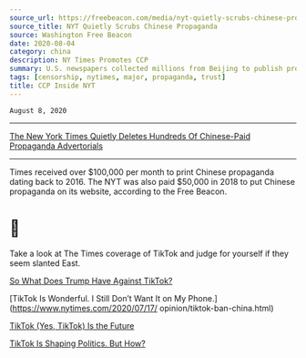```yaml
---
source_url: https://freebeacon.com/media/nyt-quietly-scrubs-chinese-propaganda/
source_title: NYT Quietly Scrubs Chinese Propaganda
source: Washington Free Beacon
date: 2020-08-04
category: china
description: NY Times Promotes CCP 
summary: U.S. newspapers collected millions from Beijing to publish propaganda
tags: [censorship, nytimes, major, propaganda, trust]
title: CCP Inside NYT
---
```


`August 8, 2020`

---

[The New York Times Quietly Deletes Hundreds Of Chinese-Paid Propaganda Advertorials](https://dailycaller.com/2020/08/05/the-new-york-times-chinese-paid-propaganda/)

---

Times received over $100,000 per month to print Chinese propaganda dating back to 2016. The NYT was also paid $50,000 in 2018 to put Chinese propaganda on its website, according to the Free Beacon.


# 📱

Take a look at The Times coverage of TikTok and judge for yourself if they seem slanted East.

[So What Does Trump Have Against TikTok?](https://www.nytimes.com/2020/08/07/opinion/tiktok-wechat-china-trump-executive-order.html)

[TikTok Is Wonderful. I Still Don’t Want It on My Phone.](https://www.nytimes.com/2020/07/17/
opinion/tiktok-ban-china.html)

[TikTok (Yes, TikTok) Is the Future](https://www.nytimes.com/2020/06/03/technology/tiktok-is-the-future.html)

[TikTok Is Shaping Politics. But How?](https://www.nytimes.com/2020/06/28/style/tiktok-teen-politics-gen-z.html)
